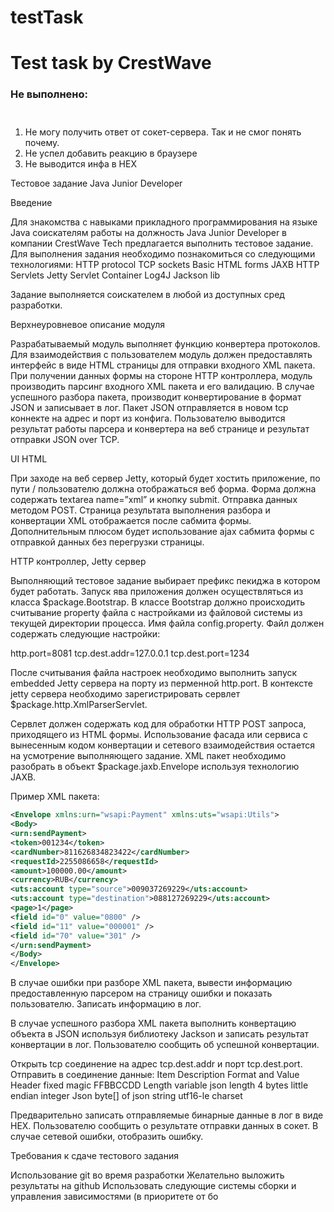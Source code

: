 # testTask
<h1><b>Test task by CrestWave</b></h1>

<h3><b>Не выполнено: </b></h3>
<p style = "color:red; font-size:3em">
<ol>
<li>Не могу получить ответ от сокет-сервера. Так и не смог понять почему.</li>
<li>Не успел добавить реакцию в браузере</li>
<li>Не выводится инфа в HEX</li>
</ol>
</p>

Тестовое задание Java Junior Developer

Введение

Для знакомства с навыками прикладного программирования на языке Java соискателям работы на должность Java Junior Developer в компании CrestWave Tech предлагается выполнить тестовое задание. Для выполнения задания необходимо
познакомиться со следующими технологиями:
HTTP protocol
TCP sockets
Basic HTML forms
JAXB
HTTP Servlets
Jetty Servlet Container
Log4J
Jackson lib

Задание выполняется соискателем в любой из доступных сред разработки.

Верхнеуровневое описание модуля

Разрабатываемый модуль выполняет функцию конвертера протоколов. Для взаимодействия с пользователем модуль должен
предоставлять интерфейс в виде HTML страницы для отправки входного XML пакета. При получении данных формы на
стороне HTTP контроллера, модуль производить парсинг входного XML пакета и его валидацию. В случае успешного разбора пакета, производит конвертирование в формат JSON и записывает в лог. Пакет JSON отправляется в новом tcp коннекте на
адрес и порт из конфига. Пользователю выводится результат работы парсера и конвертера на веб странице и результат отправки JSON over TCP.

UI HTML

При заходе на веб сервер Jetty, который будет хостить приложение, по пути / пользователю должна отображаться веб форма. Форма должна содержать textarea name=”xml” и кнопку submit. Отправка данных методом POST. Страница результата выполнения разбора и конвертации XML отображается после сабмита формы. Дополнительным плюсом будет использование ajax сабмита формы с отправкой данных без перегрузки страницы.

HTTP контроллер, Jetty сервер

Выполняющий тестовое задание выбирает префикс пекиджа в котором будет работать. Запуск ява приложения должен осуществляться из класса $package.Bootstrap. В классе Bootstrap должно происходить считывание property файла с настройками из файловой системы из текущей директории процесса. Имя файла config.property. Файл должен содержать следующие настройки:

http.port=8081
tcp.dest.addr=127.0.0.1
tcp.dest.port=1234

После считывания файла настроек необходимо выполнить запуск embedded Jetty cервера на порту из перменной http.port. В
контексте jetty сервера необходимо зарегистрировать сервлет $package.http.XmlParserServlet.

Сервлет должен содержать код для обработки HTTP POST запроса, приходящего из HTML формы. Использование фасада или сервиса с вынесенным кодом конвертации и сетевого взаимодействия остается на усмотрение выполняющего задание.
XML пакет необходимо разобрать в объект $package.jaxb.Envelope используя технологию JAXB.

Пример XML пакета:

```xml
<Envelope xmlns:urn="wsapi:Payment" xmlns:uts="wsapi:Utils">
<Body>
<urn:sendPayment>
<token>001234</token>
<cardNumber>811626834823422</cardNumber>
<requestId>2255086658</requestId>
<amount>100000.00</amount>
<currency>RUB</currency>
<uts:account type="source">009037269229</uts:account>
<uts:account type="destination">088127269229</uts:account>
<page>1</page>
<field id="0" value="0800" />
<field id="11" value="000001" />
<field id="70" value="301" />
</urn:sendPayment>
</Body>
</Envelope>
```

В случае ошибки при разборе XML пакета, вывести информацию предоставленную парсером на страницу ошибки и показать пользователю. Записать информацию в лог.

В случае успешного разбора XML пакета выполнить конвертацию объекта в JSON используя библиотеку Jackson и записать результат конвертации в лог. Пользователю сообщить об успешной конвертации.

Открыть tcp соединение на адрес tcp.dest.addr и порт tcp.dest.port. Отправить в соединение данные:
Item Description Format and Value
Header fixed magic FFBBCCDD
Length variable json length 4 bytes little endian integer
Json byte[] of json string utf16-le charset

Предварительно записать отправляемые бинарные данные в лог в виде HEX.
Пользователю сообщить о результате отправки данных в сокет. В случае сетевой ошибки, отобразить ошибку.

Требования к сдаче тестового задания

Использование git во время разработки Желательно выложить результаты на github Использовать следующие системы сборки и управления зависимостями (в приоритете от бо
